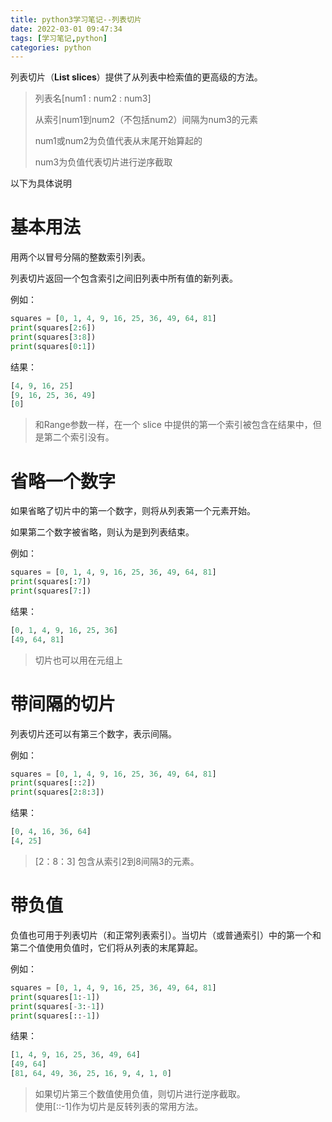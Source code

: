 ```yaml
---
title: python3学习笔记--列表切片
date: 2022-03-01 09:47:34
tags: [学习笔记,python]
categories: python
---
```


列表切片（**List slices**）提供了从列表中检索值的更高级的方法。

> 列表名[num1 : num2 : num3]
> 
> 从索引num1到num2（不包括num2）间隔为num3的元素
> 
> num1或num2为负值代表从末尾开始算起的
> 
> num3为负值代表切片进行逆序截取

以下为具体说明

# 基本用法

用两个以冒号分隔的整数索引列表。

列表切片返回一个包含索引之间旧列表中所有值的新列表。

例如：

```python
squares = [0, 1, 4, 9, 16, 25, 36, 49, 64, 81]
print(squares[2:6])
print(squares[3:8])
print(squares[0:1])
```

结果：

```python
[4, 9, 16, 25]
[9, 16, 25, 36, 49]
[0]
```

> 和Range参数一样，在一个 slice 中提供的第一个索引被包含在结果中，但是第二个索引没有。

# 省略一个数字

如果省略了切片中的第一个数字，则将从列表第一个元素开始。  

如果第二个数字被省略，则认为是到列表结束。  

例如：

```python
squares = [0, 1, 4, 9, 16, 25, 36, 49, 64, 81]
print(squares[:7])
print(squares[7:])
```

结果：

```python
[0, 1, 4, 9, 16, 25, 36]
[49, 64, 81]
```

> 切片也可以用在元组上

# 带间隔的切片

列表切片还可以有第三个数字，表示间隔。

例如：

```python
squares = [0, 1, 4, 9, 16, 25, 36, 49, 64, 81]
print(squares[::2])
print(squares[2:8:3])
```

结果：

```python
[0, 4, 16, 36, 64]
[4, 25]
```

> [2：8：3] 包含从索引2到8间隔3的元素。

# 带负值

负值也可用于列表切片（和正常列表索引）。当切片（或普通索引）中的第一个和第二个值使用负值时，它们将从列表的末尾算起。

例如：

```python
squares = [0, 1, 4, 9, 16, 25, 36, 49, 64, 81]
print(squares[1:-1])
print(squares[-3:-1])
print(squares[::-1])
```

结果：

```python
[1, 4, 9, 16, 25, 36, 49, 64]
[49, 64]
[81, 64, 49, 36, 25, 16, 9, 4, 1, 0]
```

> 如果切片第三个数值使用负值，则切片进行逆序截取。  
> 使用[::-1]作为切片是反转列表的常用方法。
